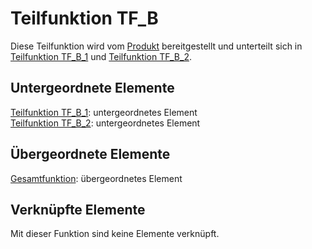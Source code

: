 # Teilfunktion TF_B
Diese Teilfunktion wird vom [Produkt](Produkt.md) bereitgestellt und unterteilt sich in [Teilfunktion TF_B_1](TF_B_1.md) und [Teilfunktion TF_B_2](TF_B_2.md).

## Untergeordnete Elemente
[Teilfunktion TF_B_1](TF_B_1.md): untergeordnetes Element  
[Teilfunktion TF_B_2](TF_B_2.md): untergeordnetes Element

## Übergeordnete Elemente
[Gesamtfunktion](Gesamtfunktion.md): übergeordnetes Element

## Verknüpfte Elemente
Mit dieser Funktion sind keine Elemente verknüpft.